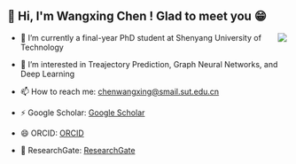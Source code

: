 ## 👋 Hi, I'm Wangxing Chen ! Glad to meet you 😁

<a href="https://github.com/Chenwangxing">
  <img align="right" src="https://github-readme-stats.vercel.app/api?username=Chenwangxing&show_icons=true" />
</a>

- 🔭 I’m currently a final-year PhD student at Shenyang University of Technology

- 🌱 I’m interested in Treajectory Prediction, Graph Neural Networks, and Deep Learning

- 📫 How to reach me: chenwangxing@smail.sut.edu.cn 

- ⚡ Google Scholar: [Google Scholar](https://scholar.google.com/citations?user=gsqkSeUAAAAJ&hl=zh-CN)

- 😄 ORCID: [ORCID](https://orcid.org/0000-0001-8716-7070)

- 💬 ResearchGate: [ResearchGate](https://www.researchgate.net/profile/Wangxing-Chen/research)

<!--
**Chenwangxing/Chenwangxing** is a ✨ _special_ ✨ repository because its `README.md` (this file) appears on your GitHub profile.

Here are some ideas to get you started:

- 🔭 I’m currently a final-year doctoral student at Shenyang University of Technology
- 🌱 I’m interested in Treajectory Prediction and Deep Learning
- 👯 I’m looking to collaborate on ...
- 🤔 I’m looking for help with ...
- 💬 Ask me about ...
- 📫 How to reach me: chenwangxing@smail.sut.edu.cn 
- 😄 Pronouns: ...
- ⚡ Fun fact: ...
-->

